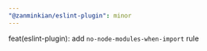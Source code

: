 ```yaml
---
"@zanminkian/eslint-plugin": minor
---
```


feat(eslint-plugin): add `no-node-modules-when-import` rule
